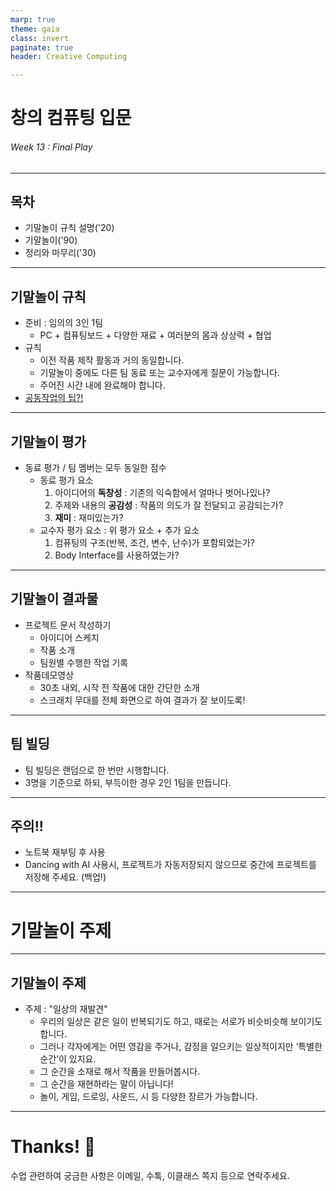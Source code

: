 ```yaml
---
marp: true
theme: gaia
class: invert
paginate: true
header: Creative Computing

---
```

<!--
_class: lead
_paginate: false
-->
# **창의 컴퓨팅 입문**
###### Week 13 : Final Play

---
## 목차
* 기말놀이 규칙 설명('20)
* 기말놀이('90)
* 정리와 마무리('30)

---
## 기말놀이 규칙
* 준비 : 임의의 3인 1팀
  - PC + 컴퓨팅보드 + 다양한 재료 + 여러분의 몸과 상상력 + 협업
* 규칙
  - 이전 작품 제작 활동과 거의 동일합니다.
  - 기말놀이 중에도 다른 팀 동료 또는 교수자에게 질문이 가능합니다. 
  - 주어진 시간 내에 완료해야 합니다.
* [공동작업의 팁?!](https://docs.google.com/document/d/16nxW4bGMWi_oR9xoQuDR5MHch51vg62XoeF9ojfgvdQ/edit)

---
## 기말놀이 평가
* 동료 평가 / 팀 멤버는 모두 동일한 점수
  - 동료 평가 요소
    1. 아이디어의 **독창성** : 기존의 익숙함에서 얼마나 벗어나있나?
    2. 주제와 내용의 **공감성** : 작품의 의도가 잘 전달되고 공감되는가?
    3. **재미** : 재미있는가?
  - 교수자 평가 요소 : 위 평가 요소 + 추가 요소 
    1. 컴퓨팅의 구조(반복, 조건, 변수, 난수)가 포함되었는가?
    2. Body Interface를 사용하였는가?

---
## 기말놀이 결과물
* 프로젝트 문서 작성하기
  - 아이디어 스케치
  - 작품 소개
  - 팀원별 수행한 작업 기록
* 작품데모영상
  - 30초 내외, 시작 전 작품에 대한 간단한 소개
  - 스크래치 무대를 전체 화면으로 하여 결과가 잘 보이도록!

---
## 팀 빌딩
* 팀 빌딩은 랜덤으로 한 번만 시행합니다.
* 3명을 기준으로 하되, 부득이한 경우 2인 1팀을 만듭니다.

---
## 주의!!
* 노트북 재부팅 후 사용
* Dancing with AI 사용시, 프로젝트가 자동저장되지 않으므로 중간에 프로젝트를 저장해 주세요. (백업!)

---
<!--
_class: lead
_paginate: false
-->
# 기말놀이 주제

---
## 기말놀이 주제 
* 주제 : "일상의 재발견"
  - 우리의 일상은 같은 일이 반복되기도 하고, 때로는 서로가 비슷비슷해 보이기도 합니다.
  - 그러나 각자에게는 어떤 영감을 주거나, 감정을 일으키는 일상적이지만 ‘특별한 순간’이 있지요.
  - 그 순간을 소재로 해서 작품을 만들어봅시다.
  - 그 순간을 재현하라는 말이 아닙니다!
  - 놀이, 게임, 드로잉, 사운드, 시 등 다양한 장르가 가능합니다.

---
<!--
_class: lead
_paginate: false
-->
# Thanks! 🎉 

수업 관련하여 궁금한 사항은 
이메일, 수톡, 이클래스 쪽지 등으로 연락주세요.